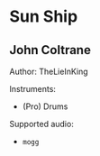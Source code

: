 # Sun Ship

## John Coltrane

Author: TheLieInKing


Instruments:

  * (Pro) Drums

Supported audio:

  * `mogg`

